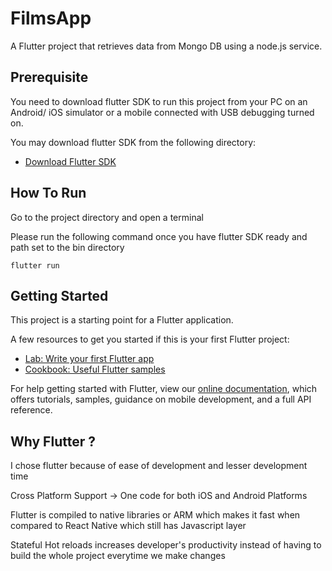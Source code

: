 # FilmsApp

A Flutter project that retrieves data from Mongo DB using a node.js service.

## Prerequisite

You need to download flutter SDK to run this project from your PC on an Android/ iOS simulator or a mobile connected with USB debugging turned on.

You may download flutter SDK from the following directory:
- [Download Flutter SDK](https://flutter.dev/docs/get-started/install)



## How To Run

Go to the project directory and open a terminal

Please run the following command once you have flutter SDK ready and path set to the bin directory

`flutter run`

## Getting Started

This project is a starting point for a Flutter application.

A few resources to get you started if this is your first Flutter project:

- [Lab: Write your first Flutter app](https://flutter.dev/docs/get-started/codelab)
- [Cookbook: Useful Flutter samples](https://flutter.dev/docs/cookbook)

For help getting started with Flutter, view our
[online documentation](https://flutter.dev/docs), which offers tutorials,
samples, guidance on mobile development, and a full API reference.

## Why Flutter ?

I chose flutter because of ease of development and lesser development time

Cross Platform Support -> One code for both iOS and Android Platforms

Flutter is compiled to native libraries or ARM which makes it fast when compared to React Native which still has Javascript layer

Stateful Hot reloads increases developer's productivity instead of having to build the whole project everytime we make changes






